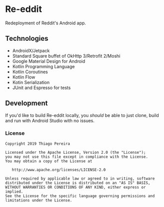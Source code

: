 # Re-eddit

Redeployment of Reddit's Android app.

## Technologies

- AndroidX/Jetpack
- Standard Square buffet of OkHttp 3/Retrofit 2/Moshi
- Google Material Design for Android
- Kotlin Programming Language
- Kotlin Coroutines
- Kotlin Flow
- Kotin Serialization
- JUnit and Espresso for tests

## Development

If you'd like to build Re-eddit locally, you _should_ be able to just clone, build and run with Android Studio with no issues.

### License

    Copyright 2019 Thiago Pereira

    Licensed under the Apache License, Version 2.0 (the "License");
    you may not use this file except in compliance with the License.
    You may obtain a copy of the License at

       http://www.apache.org/licenses/LICENSE-2.0

    Unless required by applicable law or agreed to in writing, software
    distributed under the License is distributed on an "AS IS" BASIS,
    WITHOUT WARRANTIES OR CONDITIONS OF ANY KIND, either express or implied.
    See the License for the specific language governing permissions and
    limitations under the License.
